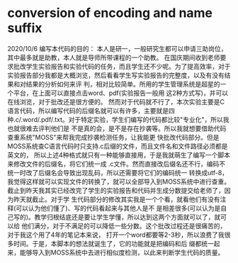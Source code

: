 # conversion of encoding and name suffix

2020/10/6
编写本代码的目的：
	本人是研一，一般研究生都可以申请三助岗位，其中最多就是助教，本人就是导师所带课程的一个助教。
	在国庆期间收到老师要求批改学生实验报告和实验代码的任务，而且学生还不少呢。为了提高效率，对于
实验报告部分我都是大概浏览，然后看看学生写实验报告的完整度，以及有没有结果和对结果的分析如何来评
判，相对比较简单。所用的学生管理系统是超星的一个平台，在上面可以直接点击word、pdf(实验报告一般用
这2种方式写)，并可以在线浏览，对于批改还是很方便的。
	然而对于代码就不行了，本次实验主要是C语言代码，所以编写代码的后缀名就可以有许多，主要就是四
种.c/.word/.pdf/.txt。对于特定实验，学生们编写的代码都比较"专业化"，所以我也就很难去评判他们是
不是真的会，是不是存在抄袭等。所以我就想要借助代码查重系统"MOSS"来帮我完成抄袭检测任务，让我能更
快批改代码部分。但是MOSS系统查C语言代码时只支持.c后缀的文件，而且文件名和文件路径必须都是英文的，
所以上述4种格式就只有一种能够直接用，于是我就萌生了编写一个脚本来修改文件的后缀名，将它们统一成
.c文件。然而直接改后缀名还不行，编码不统一时改了后缀名会导致出现乱码，所以还需要将它们的编码统一
转换成utf-8，我觉得这样就可以实现文件的转换了，就可以全部导入到MOSS系统中进行查重。
	截止到昨天我其实已经改完了学生的实验报告和代码并生成分数提交给老师了，因为昨天就截止。对于学
生代码部分的修改其实我是一个个看，就看他们有没有注释(可以认为他们懂了)、写的代码看起来与其他人是不
是相差很多(可以认为是自己写的)。教学归根结底还是要让学生学懂，所以达到这两个方面就可以了，就可以给
他们满分，对于不满足的可以降低一些分数。这个批改过程还是很痛苦的，对于我这个用了4年的笔记本来说，
打开一个word都要等2-3秒，所以浪费了我很多时间。于是，本脚本的想法就诞生了，它的功能就是把编码和后
缀都统一起来，能够导入到MOSS系统中去进行相似度检测，以此来判断学生代码的质量。

